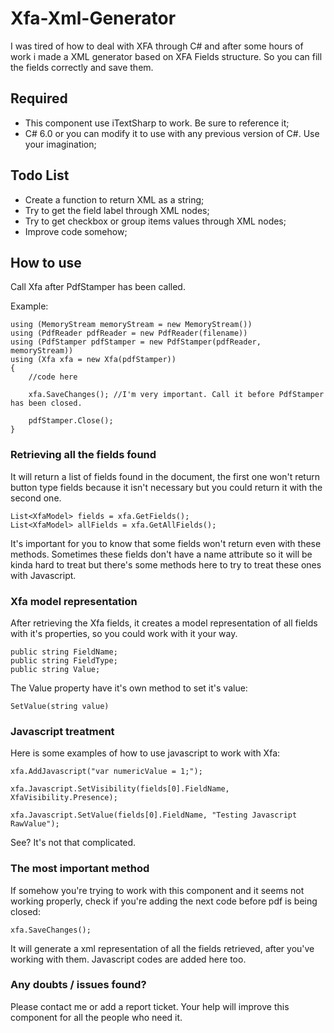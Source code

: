 # Xfa-Xml-Generator
I was tired of how to deal with XFA through C# and after some hours of work i made a XML generator based on XFA Fields structure. So you can fill the fields correctly and save them.

## Required

- This component use iTextSharp to work. Be sure to reference it;
- C# 6.0 or you can modify it to use with any previous version of C#. Use your imagination;

## Todo List

- Create a function to return XML as a string;
- Try to get the field label through XML nodes;
- Try to get checkbox or group items values through XML nodes;
- Improve code somehow;

## How to use

Call Xfa after PdfStamper has been called.

Example:
```
using (MemoryStream memoryStream = new MemoryStream())
using (PdfReader pdfReader = new PdfReader(filename))
using (PdfStamper pdfStamper = new PdfStamper(pdfReader, memoryStream))
using (Xfa xfa = new Xfa(pdfStamper))
{
	//code here

	xfa.SaveChanges(); //I'm very important. Call it before PdfStamper has been closed.

	pdfStamper.Close();
}
```

### Retrieving all the fields found

It will return a list of fields found in the document, the first one won't return button type fields because it isn't necessary but you could return it with the second one.

```
List<XfaModel> fields = xfa.GetFields();
List<XfaModel> allFields = xfa.GetAllFields();
```

It's important for you to know that some fields won't return even with these methods. Sometimes these fields don't have a name attribute so it will be kinda hard to treat but there's some methods here to try to treat these ones with Javascript.

### Xfa model representation

After retrieving the Xfa fields, it creates a model representation of all fields with it's properties, so you could work with it your way.

```
public string FieldName;
public string FieldType;
public string Value;
```

The Value property have it's own method to set it's value:

```
SetValue(string value)
```

### Javascript treatment

Here is some examples of how to use javascript to work with Xfa:

```
xfa.AddJavascript("var numericValue = 1;");

xfa.Javascript.SetVisibility(fields[0].FieldName, XfaVisibility.Presence);

xfa.Javascript.SetValue(fields[0].FieldName, "Testing Javascript RawValue");
```

See? It's not that complicated.

### The most important method

If somehow you're trying to work with this component and it seems not working properly, check if you're adding the next code before pdf is being closed:

```
xfa.SaveChanges();
```

It will generate a xml representation of all the fields retrieved, after you've working with them.
Javascript codes are added here too.

### Any doubts / issues found?

Please contact me or add a report ticket. Your help will improve this component for all the people who need it.
